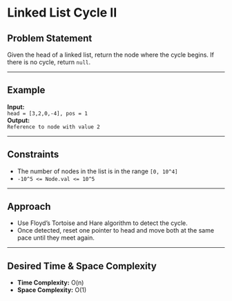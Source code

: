 # Linked List Cycle II

## Problem Statement

Given the head of a linked list, return the node where the cycle begins. If there is no cycle, return `null`.

---

## Example

**Input:**  
`head = [3,2,0,-4], pos = 1`  
**Output:**  
`Reference to node with value 2`

---

## Constraints

- The number of nodes in the list is in the range `[0, 10^4]`
- `-10^5 <= Node.val <= 10^5`

---

## Approach

- Use Floyd’s Tortoise and Hare algorithm to detect the cycle.
- Once detected, reset one pointer to head and move both at the same pace until they meet again.

---

## Desired Time & Space Complexity

- **Time Complexity:** O(n)
- **Space Complexity:** O(1)
